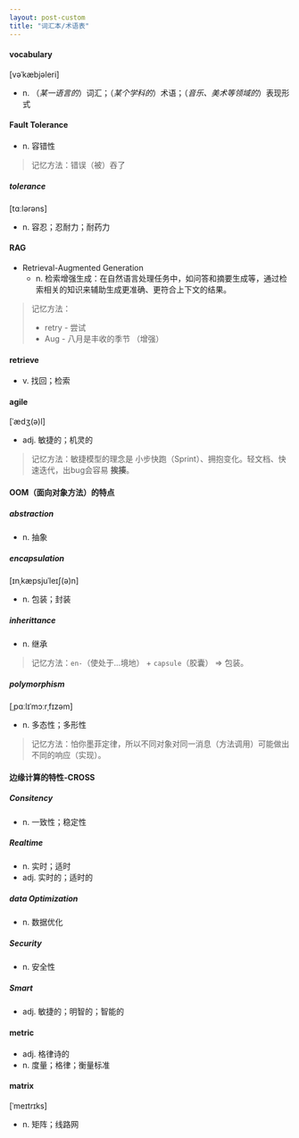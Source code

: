 ```yaml
---
layout: post-custom
title: "词汇本/术语表"
---
```


#### vocabulary
[vəˈkæbjəleri]
- n. （*某一语言的*）词汇；（*某个学科的*）术语；（*音乐、美术等领域的*）表现形式

#### Fault Tolerance
- n. 容错性

> 记忆方法：错误（被）吞了

##### tolerance
[tɑːlərəns]
- n. 容忍；忍耐力；耐药力

#### RAG
- Retrieval-Augmented Generation
  - n. 检索增强生成：在自然语言处理任务中，如问答和摘要生成等，通过检索相关的知识来辅助生成更准确、更符合上下文的结果。

> 记忆方法：
> - retry - 尝试
> - Aug - 八月是丰收的季节 （增强）

#### retrieve
- v. 找回；检索

#### agile
[ˈædʒ(ə)l]
- adj. 敏捷的；机灵的

> 记忆方法：敏捷模型的理念是 小步快跑（Sprint）、拥抱变化。轻文档、快速迭代，出bug会容易 **挨揍**。

#### OOM（面向对象方法）的特点
##### abstraction
- n. 抽象

##### encapsulation
[ɪnˌkæpsjuˈleɪʃ(ə)n]
- n. 包装；封装

##### inherittance
- n. 继承

> 记忆方法：`en-`（使处于...境地） + `capsule`（胶囊） => 包装。

##### polymorphism
[ˌpɑːlɪˈmɔːrˌfɪzəm]
- n. 多态性；多形性

> 记忆方法：怕你墨菲定律，所以不同对象对同一消息（方法调用）可能做出不同的响应（实现）。


#### 边缘计算的特性-CROSS
##### Consitency
- n. 一致性；稳定性

##### Realtime
- n. 实时；适时
- adj. 实时的；适时的

##### data Optimization
- n. 数据优化

##### Security
- n. 安全性

##### Smart
- adj. 敏捷的；明智的；智能的

#### metric
- adj. 格律诗的
- n. 度量；格律；衡量标准

#### matrix
[ˈmeɪtrɪks]
- n. 矩阵；线路网


